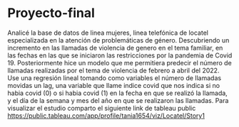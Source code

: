 # Proyecto-final

Analicé la base de datos de linea mujeres, linea telefónica de locatel especializada en la atención de problemáticas de género. 
Descubriendo un incremento en las llamadas de violencia de genero en el tema familiar, en las fechas en las que se iniciaron las restricciones por la pandemia de Covid 19. 
Posteriormente hice un modelo que me permitiera predecir el número de llamadas realizadas por el tema de violencia de febrero a abril del 2022. Use una regresión lineal tomando como variables el número de llamadas movidas un lag, una variable que llame indice covid que nos indica si no habia covid (0) o si habia covid (1) en la fecha en que se realizó la llamada, y el día de la semana y mes del año en que se realizaron las llamadas. 
Para visualizar el estudio comparto el siguiente link de tableau public https://public.tableau.com/app/profile/tania1654/viz/Locatel/Story1
